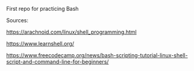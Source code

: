 First repo for practicing Bash

Sources:

https://arachnoid.com/linux/shell_programming.html

https://www.learnshell.org/

https://www.freecodecamp.org/news/bash-scripting-tutorial-linux-shell-script-and-command-line-for-beginners/

